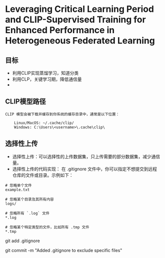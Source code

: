 # Leveraging Critical Learning Period and CLIP-Supervised Training for Enhanced Performance in Heterogeneous Federated Learning
## 目标
- 利用CLIP实现蒸馏学习，知道分类
-  利用CLP，关键学习期，降低通信量
-  

## CLIP模型路径
    CLIP 模型会被下载并缓存到你系统的缓存目录中，通常是以下位置：
```
    Linux/MacOS: ~/.cache/clip/
    Windows: C:\Users\<username>\.cache\clip\
```

## 选择性上传
- 选择性上传：可以选择性的上传数据集，只上传需要的部分数据集，减少通信量。
- 选择性上传的代码实现：
  在 .gitignore 文件中，你可以指定不想提交到远程仓库的文件或目录。示例如下：
  

```
# 忽略单个文件
example.txt

# 忽略某个目录及其所有内容
logs/

# 忽略所有 `.log` 文件
*.log

# 忽略某个特定类型的文件，比如所有 .tmp 文件
*.tmp
```
git add .gitignore

git commit -m "Added .gitignore to exclude specific files"

